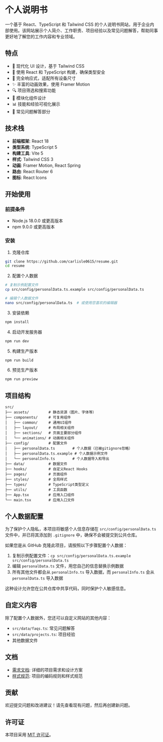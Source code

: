 # 个人说明书

一个基于 React、TypeScript 和 Tailwind CSS 的个人说明书网站，用于企业内部使用。该网站展示个人简介、工作职责、项目经验以及常见问题解答，帮助同事更好地了解您的工作内容和专业领域。

## 特点

- 🎨 现代化 UI 设计，基于 Tailwind CSS
- 🚀 使用 React 和 TypeScript 构建，确保类型安全
- 📱 完全响应式，适配所有设备尺寸
- ✨ 丰富的动画效果，使用 Framer Motion
- 🔍 项目筛选和搜索功能
- 🧩 模块化组件设计
- 📊 技能和经验可视化展示
- 📝 常见问题解答部分

## 技术栈

- **前端框架**: React 18
- **类型系统**: TypeScript 5
- **构建工具**: Vite 5
- **样式**: Tailwind CSS 3
- **动画**: Framer Motion, React Spring
- **路由**: React Router 6
- **图标**: React Icons

## 开始使用

### 前提条件

- Node.js 18.0.0 或更高版本
- npm 9.0.0 或更高版本

### 安装

1. 克隆仓库

```bash
git clone https://github.com/carlisle0615/resume.git
cd resume
```

2. 配置个人数据

```bash
# 复制示例配置文件
cp src/config/personalData.ts.example src/config/personalData.ts

# 编辑个人数据文件
nano src/config/personalData.ts  # 或使用您喜欢的编辑器
```

3. 安装依赖

```bash
npm install
```

4. 启动开发服务器

```bash
npm run dev
```

5. 构建生产版本

```bash
npm run build
```

6. 预览生产版本

```bash
npm run preview
```

## 项目结构

```
src/
├── assets/         # 静态资源（图片、字体等）
├── components/     # 可复用组件
│   ├── common/     # 通用UI组件
│   ├── layout/     # 布局相关组件
│   ├── sections/   # 页面主要部分组件
│   └── animations/ # 动画相关组件
├── config/         # 配置文件
│   ├── personalData.ts        # 个人数据（已被gitignore忽略）
│   ├── personalData.ts.example # 个人数据示例文件
│   └── personalInfo.ts        # 个人数据导入和导出
├── data/           # 数据文件
├── hooks/          # 自定义React Hooks
├── pages/          # 页面组件
├── styles/         # 全局样式
├── types/          # TypeScript类型定义
├── utils/          # 工具函数
├── App.tsx         # 应用入口组件
└── main.tsx        # 应用入口文件
```

## 个人数据配置

为了保护个人隐私，本项目将敏感个人信息存储在 `src/config/personalData.ts` 文件中，并已将其添加到 `.gitignore` 中，确保不会被提交到公共仓库。

如果您是从 GitHub 克隆此项目，请按照以下步骤配置个人数据：

1. 复制示例配置文件：`cp src/config/personalData.ts.example src/config/personalData.ts`
2. 编辑 `personalData.ts` 文件，用您自己的信息替换示例数据
3. 所有其他文件都会从 `personalInfo.ts` 导入数据，而 `personalInfo.ts` 会从 `personalData.ts` 导入数据

这种设计允许您在公共仓库中共享代码，同时保护个人敏感信息。

## 自定义内容

除了配置个人数据外，您还可以自定义网站的其他内容：

- `src/data/faqs.ts`: 常见问题解答
- `src/data/projects.ts`: 项目经验
- 其他数据文件

## 文档

- [需求文档](./requirements_doc.md): 详细的项目需求和设计方案
- [样式规范](./styles.md): 项目的编码规则和样式规范

## 贡献

欢迎提交问题和改进建议！请先查看现有问题，然后再创建新问题。

## 许可证

本项目采用 [MIT 许可证](LICENSE)。
